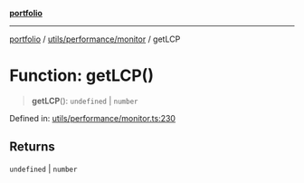 [**portfolio**](../../../../README.md)

***

[portfolio](../../../../modules.md) / [utils/performance/monitor](../README.md) / getLCP

# Function: getLCP()

> **getLCP**(): `undefined` \| `number`

Defined in: [utils/performance/monitor.ts:230](https://github.com/tnorlund/Portfolio/blob/cfacd1ba52b097157cf91fcd1d100902a8f59a1f/portfolio/utils/performance/monitor.ts#L230)

## Returns

`undefined` \| `number`
